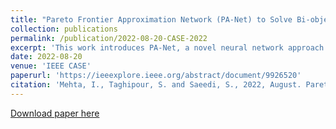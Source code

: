 ```yaml
---
title: "Pareto Frontier Approximation Network (PA-Net) to Solve Bi-objective TSP"
collection: publications
permalink: /publication/2022-08-20-CASE-2022
excerpt: 'This work introduces PA-Net, a novel neural network approach for approximating the Pareto front in the bi-objective travelling salesperson problem (BTSP) using reinforcement learning. By training on constrained optimization via Lagrangian relaxation and policy gradient, PA-Net outperforms existing methods with a 2.3% improvement in hypervolume metric and 4.5× faster inference time. Application to robotic navigation tasks showcases its efficacy in optimal visiting order determination.'
date: 2022-08-20
venue: 'IEEE CASE'
paperurl: 'https://ieeexplore.ieee.org/abstract/document/9926520'
citation: 'Mehta, I., Taghipour, S. and Saeedi, S., 2022, August. Pareto Frontier Approximation Network (PA-Net) to Solve Bi-objective TSP. In 2022 IEEE 18th International Conference on Automation Science and Engineering (CASE) (pp. 1198-1205). IEEE.'
---
```


<a href='https://ieeexplore.ieee.org/abstract/document/9926520'>Download paper here</a>

